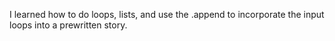 I learned how to do loops, lists, and use the .append to incorporate the input loops into a prewritten story. 
